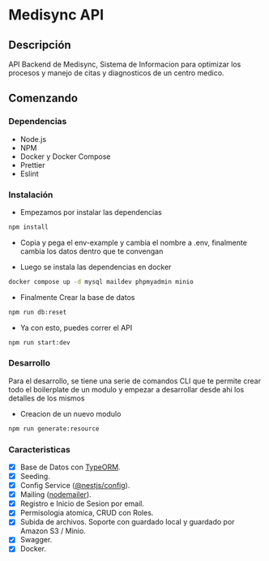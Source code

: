 # Medisync API

## Descripción

API Backend de Medisync, Sistema de Informacion para optimizar los procesos y manejo de citas y diagnosticos de un centro medico.

## Comenzando

### Dependencias

- Node.js
- NPM
- Docker y Docker Compose
- Prettier
- Eslint

### Instalación

- Empezamos por instalar las dependencias

```bash
npm install
```

- Copia y pega el env-example y cambia el nombre a .env, finalmente cambia los datos dentro que te convengan

- Luego se instala las dependencias en docker

```bash
docker compose up -d mysql maildev phpmyadmin minio
```

- Finalmente Crear la base de datos

```bash
npm run db:reset
```

- Ya con esto, puedes correr el API

```bash
npm run start:dev
```

### Desarrollo

Para el desarrollo, se tiene una serie de comandos CLI que te permite crear todo el boilerplate de un modulo y empezar a desarrollar desde ahi los detalles de los mismos

- Creacion de un nuevo modulo

```bash
npm run generate:resource
```

### Caracteristicas

- [x] Base de Datos con [TypeORM](https://www.npmjs.com/package/typeorm).
- [x] Seeding.
- [x] Config Service ([@nestjs/config](https://www.npmjs.com/package/@nestjs/config)).
- [x] Mailing ([nodemailer](https://www.npmjs.com/package/nodemailer)).
- [x] Registro e Inicio de Sesion por email.
- [x] Permisologia atomica, CRUD con Roles.
- [x] Subida de archivos. Soporte con guardado local y guardado por Amazon S3 / Minio.
- [x] Swagger.
- [x] Docker.
